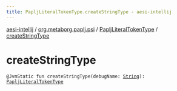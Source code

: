 ```yaml
---
title: PapljLiteralTokenType.createStringType - aesi-intellij
---
```


[aesi-intellij](../../index.html) / [org.metaborg.paplj.psi](../index.html) / [PapljLiteralTokenType](index.html) / [createStringType](.)

# createStringType

`@JvmStatic fun createStringType(debugName: `[`String`](https://kotlinlang.org/api/latest/jvm/stdlib/kotlin/-string/index.html)`): `[`PapljLiteralTokenType`](index.html)